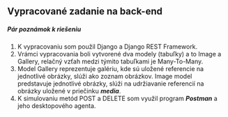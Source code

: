 ## Vypracované zadanie na back-end
##### Pár poznámok k riešeniu
  1. K vypracovaniu som použil Django a Django REST Framework.
  2. Vrámci vypracovania boli vytvorené dva modely (tabuľky) a to Image a Gallery, relačný vzťah medzi týmito tabuľkami je
     Many-To-Many.
  3. Model Gallery reprezentuje galériu, kde sú uložené referencie na jednotlivé obrázky, slúži ako zoznam obrázkov. Image model          predstavuje jednotlivé obrázky, slúži na udržiavanie referencií na obrázky uložené v priečinku ***media***.
  3. K simulovaniu metód POST a DELETE som využil program ***Postman*** a jeho desktopového agenta.   
 
